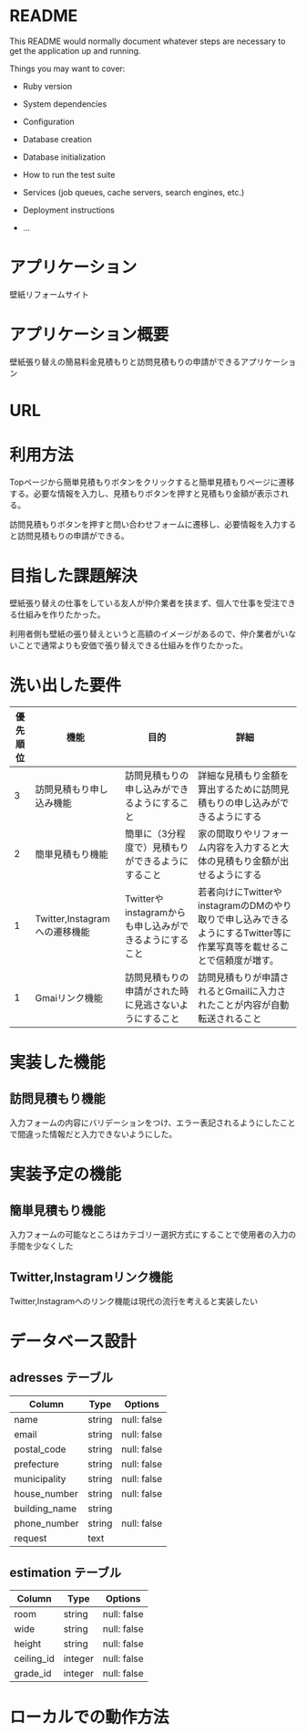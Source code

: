 # README

This README would normally document whatever steps are necessary to get the
application up and running.

Things you may want to cover:

* Ruby version

* System dependencies

* Configuration

* Database creation

* Database initialization

* How to run the test suite

* Services (job queues, cache servers, search engines, etc.)

* Deployment instructions

* ...

# アプリケーション

壁紙リフォームサイト

# アプリケーション概要

壁紙張り替えの簡易料金見積もりと訪問見積もりの申請ができるアプリケーション

# URL


# 利用方法

Topページから簡単見積もりボタンをクリックすると簡単見積もりページに遷移する。必要な情報を入力し、見積もりボタンを押すと見積もり金額が表示される。

訪問見積もりボタンを押すと問い合わせフォームに遷移し、必要情報を入力すると訪問見積もりの申請ができる。

# 目指した課題解決

壁紙張り替えの仕事をしている友人が仲介業者を挟まず、個人で仕事を受注できる仕組みを作りたかった。

利用者側も壁紙の張り替えというと高額のイメージがあるので、仲介業者がいないことで通常よりも安価で張り替えできる仕組みを作りたかった。

# 洗い出した要件

| 優先順位  | 機能   | 目的 | 詳細 |
| -------- | ------ | --- | ----- |  
| 3 | 訪問見積もり申し込み機能 | 訪問見積もりの申し込みができるようにすること | 詳細な見積もり金額を算出するために訪問見積もりの申し込みができるようにする |
| 2 | 簡単見積もり機能 | 簡単に（3分程度で）見積もりができるようにすること | 家の間取りやリフォーム内容を入力すると大体の見積もり金額が出せるようにする |
| 1 | Twitter,Instagramへの遷移機能 | Twitterやinstagramからも申し込みができるようにすること | 若者向けにTwitterやinstagramのDMのやり取りで申し込みできるようにするTwitter等に作業写真等を載せることで信頼度が増す。 |
| 1 | Gmaiリンク機能 | 訪問見積もりの申請がされた時に見逃さないようにすること | 訪問見積もりが申請されるとGmailに入力されたことが内容が自動転送されること |

# 実装した機能

## 訪問見積もり機能

入力フォームの内容にバリデーションをつけ、エラー表記されるようにしたことで間違った情報だと入力できないようにした。

# 実装予定の機能

## 簡単見積もり機能

入力フォームの可能なところはカテゴリー選択方式にすることで使用者の入力の手間を少なくした

## Twitter,Instagramリンク機能
Twitter,Instagramへのリンク機能は現代の流行を考えると実装したい

# データベース設計

## adresses テーブル

| Column        | Type       | Options           |
| ------        | ------     | -----------       |
| name          | string     | null: false       |
| email         | string     | null: false       |
| postal_code   | string     | null: false       |
| prefecture    | string     | null: false       |
| municipality  | string     | null: false       |
| house_number  | string     | null: false       |
| building_name | string     |                   |
| phone_number  | string     | null: false       |
| request       | text       |                   |


## estimation テーブル

| Column     | Type    | Options     |
| --------   | ------  | ----------- |
| room       | string  | null: false |
| wide       | string  | null: false |
| height     | string  | null: false |
| ceiling_id | integer | null: false |
| grade_id   | integer | null: false |


# ローカルでの動作方法


